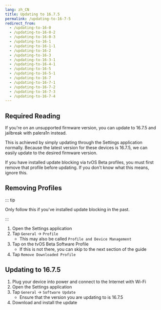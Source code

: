 ```yaml
---
lang: zh_CN
title: Updating to 16.7.5
permalink: /updating-to-16-7-5
redirect_from:
  - /updating-to-16-0
  - /updating-to-16-0-2
  - /updating-to-16-0-3
  - /updating-to-16-1
  - /updating-to-16-1-1
  - /updating-to-16-2
  - /updating-to-16-3
  - /updating-to-16-3-1
  - /updating-to-16-4-1
  - /updating-to-16-5
  - /updating-to-16-5-1
  - /updating-to-16-7
  - /updating-to-16-7-1
  - /updating-to-16-7-2
  - /updating-to-16-7-3
  - /updating-to-16-7-4
---
```


## Required Reading

If you're on an unsupported firmware version, you can update to 16.7.5 and jailbreak with palera1n instead.

This is achieved by simply updating through the Settings application normally. Because the latest version for these devices is 16.7.5, we can easily update to the desired firmware version.

If you have installed update blocking via tvOS Beta profiles, you must first remove that profile before updating. If you don't know what this means, ignore this.

## Removing Profiles

::: tip

Only follow this if you've installed update blocking in the past.

:::

1. Open the Settings application
2. Tap `General` -> `Profile`
   - This may also be called `Profile and Device Management`
3. Tap on the tvOS Beta Software Profile
   - If this is not there, you can skip to the next section of the guide
4. Tap `Remove Downloaded Profile`

## Updating to 16.7.5

1. Plug your device into power and connect to the Internet with Wi-Fi
2. Open the Settings application
3. Tap `General` -> `Software Update`
   - Ensure that the version you are updating to is 16.7.5
4. Download and install the update
